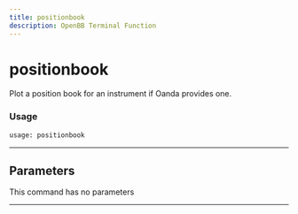```yaml
---
title: positionbook
description: OpenBB Terminal Function
---
```


# positionbook

Plot a position book for an instrument if Oanda provides one.

### Usage 
```python
usage: positionbook
```

---
## Parameters

This command has no parameters


---
